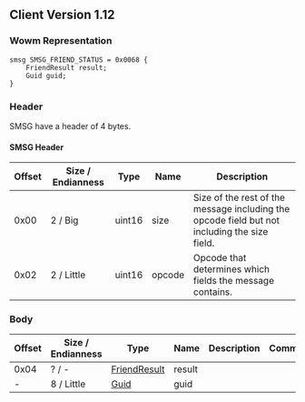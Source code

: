 ## Client Version 1.12

### Wowm Representation
```rust,ignore
smsg SMSG_FRIEND_STATUS = 0x0068 {
    FriendResult result;
    Guid guid;
}
```
### Header
SMSG have a header of 4 bytes.

#### SMSG Header
| Offset | Size / Endianness | Type   | Name   | Description |
| ------ | ----------------- | ------ | ------ | ----------- |
| 0x00   | 2 / Big           | uint16 | size   | Size of the rest of the message including the opcode field but not including the size field.|
| 0x02   | 2 / Little        | uint16 | opcode | Opcode that determines which fields the message contains.|

### Body

| Offset | Size / Endianness | Type | Name | Description | Comment |
| ------ | ----------------- | ---- | ---- | ----------- | ------- |
| 0x04 | ? / - | [FriendResult](friendresult.md) | result |  |  |
| - | 8 / Little | [Guid](../spec/packed-guid.md) | guid |  |  |

